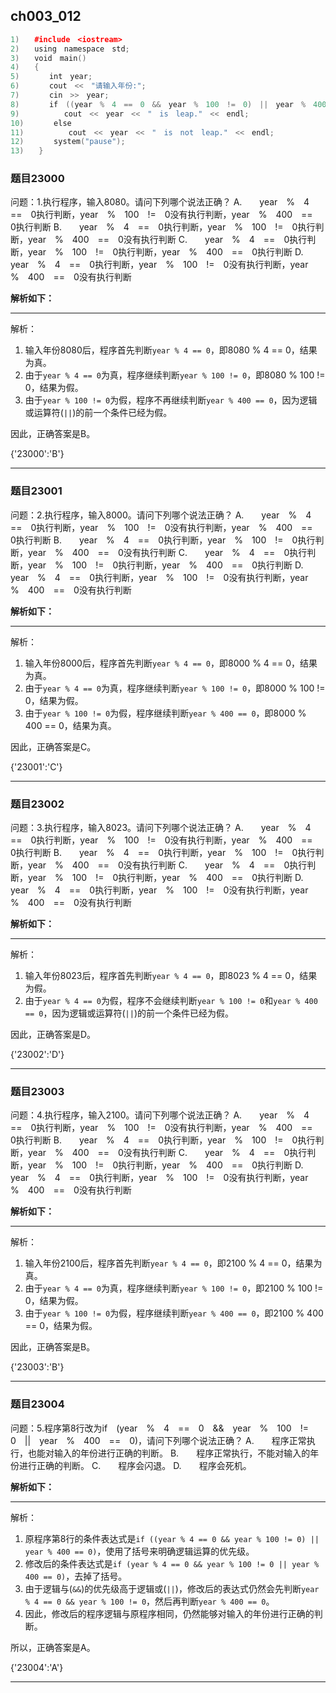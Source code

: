 ## ch003_012
``` c++
1)　　#include　<iostream>
2)　　using　namespace　std;
3)　　void　main()
4)　　{
5)　　　　int　year;
6)　　　　cout　<<　"请输入年份:";
7)　　　　cin　>>　year;
8)　　　　if　((year　%　4　==　0　&&　year　%　100　!=　0)　||　year　%　400　==　0)　　
9)　　　　　　cout　<<　year　<<　"　is　leap."　<<　endl;　　　　　　　　　　　　
10)　　　　else
11)　　　　　　cout　<<　year　<<　"　is　not　leap."　<<　endl;　
12)　　　　system("pause");
13)　　}

```
### 题目23000
问题：1.执行程序，输入8080。请问下列哪个说法正确？
A.　　year　%　4　==　0执行判断，year　%　100　!=　0没有执行判断，year　%　400　==　0执行判断
B.　　year　%　4　==　0执行判断，year　%　100　!=　0执行判断，year　%　400　==　0没有执行判断
C.　　year　%　4　==　0执行判断，year　%　100　!=　0执行判断，year　%　400　==　0执行判断
D.　　year　%　4　==　0执行判断，year　%　100　!=　0没有执行判断，year　%　400　==　0没有执行判断


**解析如下：**

------

解析：
1. 输入年份8080后，程序首先判断`year % 4 == 0`，即8080 % 4 == 0，结果为真。
2. 由于`year % 4 == 0`为真，程序继续判断`year % 100 != 0`，即8080 % 100 != 0，结果为假。
3. 由于`year % 100 != 0`为假，程序不再继续判断`year % 400 == 0`，因为逻辑或运算符(`||`)的前一个条件已经为假。

因此，正确答案是B。

{'23000':'B'}

------

### 题目23001
问题：2.执行程序，输入8000。请问下列哪个说法正确？
A.　　year　%　4　==　0执行判断，year　%　100　!=　0没有执行判断，year　%　400　==　0执行判断
B.　　year　%　4　==　0执行判断，year　%　100　!=　0执行判断，year　%　400　==　0没有执行判断
C.　　year　%　4　==　0执行判断，year　%　100　!=　0执行判断，year　%　400　==　0执行判断
D.　　year　%　4　==　0执行判断，year　%　100　!=　0没有执行判断，year　%　400　==　0没有执行判断


**解析如下：**

------

解析：
1. 输入年份8000后，程序首先判断`year % 4 == 0`，即8000 % 4 == 0，结果为真。
2. 由于`year % 4 == 0`为真，程序继续判断`year % 100 != 0`，即8000 % 100 != 0，结果为假。
3. 由于`year % 100 != 0`为假，程序继续判断`year % 400 == 0`，即8000 % 400 == 0，结果为真。

因此，正确答案是C。

{'23001':'C'}

------

### 题目23002
问题：3.执行程序，输入8023。请问下列哪个说法正确？
A.　　year　%　4　==　0执行判断，year　%　100　!=　0没有执行判断，year　%　400　==　0执行判断
B.　　year　%　4　==　0执行判断，year　%　100　!=　0执行判断，year　%　400　==　0没有执行判断
C.　　year　%　4　==　0执行判断，year　%　100　!=　0执行判断，year　%　400　==　0执行判断
D.　　year　%　4　==　0执行判断，year　%　100　!=　0没有执行判断，year　%　400　==　0没有执行判断


**解析如下：**

------

解析：
1. 输入年份8023后，程序首先判断`year % 4 == 0`，即8023 % 4 == 0，结果为假。
2. 由于`year % 4 == 0`为假，程序不会继续判断`year % 100 != 0`和`year % 400 == 0`，因为逻辑或运算符(`||`)的前一个条件已经为假。

因此，正确答案是D。

{'23002':'D'}

------

### 题目23003
问题：4.执行程序，输入2100。请问下列哪个说法正确？
A.　　year　%　4　==　0执行判断，year　%　100　!=　0没有执行判断，year　%　400　==　0执行判断
B.　　year　%　4　==　0执行判断，year　%　100　!=　0执行判断，year　%　400　==　0没有执行判断
C.　　year　%　4　==　0执行判断，year　%　100　!=　0执行判断，year　%　400　==　0执行判断
D.　　year　%　4　==　0执行判断，year　%　100　!=　0没有执行判断，year　%　400　==　0没有执行判断


**解析如下：**

------

解析：
1. 输入年份2100后，程序首先判断`year % 4 == 0`，即2100 % 4 == 0，结果为真。
2. 由于`year % 4 == 0`为真，程序继续判断`year % 100 != 0`，即2100 % 100 != 0，结果为假。
3. 由于`year % 100 != 0`为假，程序继续判断`year % 400 == 0`，即2100 % 400 == 0，结果为假。

因此，正确答案是B。

{'23003':'B'}

------

### 题目23004
问题：5.程序第8行改为if　(year　%　4　==　0　&&　year　%　100　!=　0　||　year　%　400　==　0)，请问下列哪个说法正确？
A.　　程序正常执行，也能对输入的年份进行正确的判断。
B.　　程序正常执行，不能对输入的年份进行正确的判断。
C.　　程序会闪退。
D.　　程序会死机。


**解析如下：**

------

解析：
1. 原程序第8行的条件表达式是`if ((year % 4 == 0 && year % 100 != 0) || year % 400 == 0)`，使用了括号来明确逻辑运算的优先级。
2. 修改后的条件表达式是`if (year % 4 == 0 && year % 100 != 0 || year % 400 == 0)`，去掉了括号。
3. 由于逻辑与(`&&`)的优先级高于逻辑或(`||`)，修改后的表达式仍然会先判断`year % 4 == 0 && year % 100 != 0`，然后再判断`year % 400 == 0`。
4. 因此，修改后的程序逻辑与原程序相同，仍然能够对输入的年份进行正确的判断。

所以，正确答案是A。

{'23004':'A'}

------

